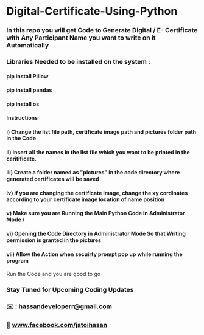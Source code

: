 # Digital-Certificate-Using-Python 

### In this repo you will get Code to Generate Digital /  E- Certificate with Any Participant Name you want to write on it Automatically
### Libraries Needed to be installed on the system : 
#### pip install Pillow
#### pip install pandas
#### pip install os

#### Instructions 

#### i) Change the list file path, certificate image path and pictures folder path in the Code 
#### ii) insert all the names in the list file which you want to be printed in the ceritificate.
#### iii) Create a folder named as "pictures" in the code directory where generated certificates will be saved
#### iv) if you are changing the certificate image, change the xy cordinates according to your certificate image location of name position

#### v) Make sure you are Running the Main Python Code in Administrator Mode / 
#### vi) Opening the Code Directory in Administrator Mode So that Writing permission is granted in the pictures  
#### vii) Allow the Action when secuirty prompt pop up while running the program

Run the Code and you are good to go



### Stay Tuned for Upcoming Coding Updates
### ✉️ : hassandeveloperr@gmail.com
### 👋 www.facebook.com/jatoihasan
